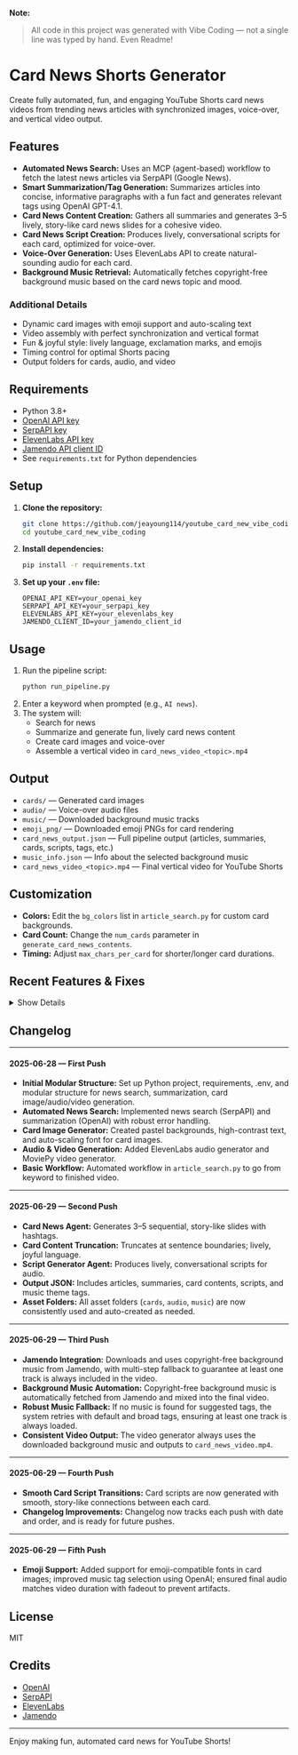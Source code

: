 **Note:**  
> All code in this project was generated with Vibe Coding — not a single line was typed by hand. Even Readme!

# Card News Shorts Generator

Create fully automated, fun, and engaging YouTube Shorts card news videos from trending news articles with synchronized images, voice-over, and vertical video output.

## Features
- **Automated News Search:** Uses an MCP (agent-based) workflow to fetch the latest news articles via SerpAPI (Google News).
- **Smart Summarization/Tag Generation:** Summarizes articles into concise, informative paragraphs with a fun fact and generates relevant tags using OpenAI GPT-4.1.
- **Card News Content Creation:** Gathers all summaries and generates 3–5 lively, story-like card news slides for a cohesive video.
- **Card News Script Creation:** Produces lively, conversational scripts for each card, optimized for voice-over.
- **Voice-Over Generation:** Uses ElevenLabs API to create natural-sounding audio for each card.
- **Background Music Retrieval:** Automatically fetches copyright-free background music based on the card news topic and mood.

### Additional Details
- Dynamic card images with emoji support and auto-scaling text
- Video assembly with perfect synchronization and vertical format
- Fun & joyful style: lively language, exclamation marks, and emojis
- Timing control for optimal Shorts pacing
- Output folders for cards, audio, and video

## Requirements
- Python 3.8+
- [OpenAI API key](https://platform.openai.com/)
- [SerpAPI key](https://serpapi.com/)
- [ElevenLabs API key](https://elevenlabs.io/)
- [Jamendo API client ID](https://developer.jamendo.com/v3.0)
- See `requirements.txt` for Python dependencies

## Setup
1. **Clone the repository:**
   ```sh
   git clone https://github.com/jeayoung114/youtube_card_new_vibe_coding.git
   cd youtube_card_new_vibe_coding
   ```
2. **Install dependencies:**
   ```sh
   pip install -r requirements.txt
   ```
3. **Set up your `.env` file:**
   ```env
   OPENAI_API_KEY=your_openai_key
   SERPAPI_API_KEY=your_serpapi_key
   ELEVENLABS_API_KEY=your_elevenlabs_key
   JAMENDO_CLIENT_ID=your_jamendo_client_id
   ```

## Usage
1. Run the pipeline script:
   ```sh
   python run_pipeline.py
   ```
2. Enter a keyword when prompted (e.g., `AI news`).
3. The system will:
   - Search for news
   - Summarize and generate fun, lively card news content
   - Create card images and voice-over
   - Assemble a vertical video in `card_news_video_<topic>.mp4`

## Output
- `cards/` — Generated card images
- `audio/` — Voice-over audio files
- `music/` — Downloaded background music tracks
- `emoji_png/` — Downloaded emoji PNGs for card rendering
- `card_news_output.json` — Full pipeline output (articles, summaries, cards, scripts, tags, etc.)
- `music_info.json` — Info about the selected background music
- `card_news_video_<topic>.mp4` — Final vertical video for YouTube Shorts

## Customization
- **Colors:** Edit the `bg_colors` list in `article_search.py` for custom card backgrounds.
- **Card Count:** Change the `num_cards` parameter in `generate_card_news_contents`.
- **Timing:** Adjust `max_chars_per_card` for shorter/longer card durations.

## Recent Features & Fixes

<details>
<summary>Show Details</summary>

- **Emoji Support in Card Images:**
  - Card image generator now uses emoji-compatible fonts if available, so emojis render correctly on cards (no more squares).
- **Background Music Fadeout:**
  - Video generator applies a smooth fadeout to the last 2 seconds of background music for a professional finish.
- **Audio Artifact Fix:**
  - Final audio (narration + background music) is always set to exactly the video duration, and fadeout is applied to the composite audio to prevent cracks or pops at the end.
- **Music Info Passing:**
  - `bg_music_retrieval.py` writes the downloaded music's name and path to `music_info.json`, which the video generator reads to use the correct background music.
- **OpenAI-based Music Tagging:**
  - Music tags for background music are now selected using OpenAI from a curated list, based on the generated card news script content.
- **Emojis in Card Content:**
  - Card news content generator instructs OpenAI to add relevant, fun, and visually appealing emojis to each card for better visual impact.

</details>

## Changelog

---
#### 2025-06-28 — First Push
- **Initial Modular Structure:** Set up Python project, requirements, .env, and modular structure for news search, summarization, card image/audio/video generation.
- **Automated News Search:** Implemented news search (SerpAPI) and summarization (OpenAI) with robust error handling.
- **Card Image Generator:** Created pastel backgrounds, high-contrast text, and auto-scaling font for card images.
- **Audio & Video Generation:** Added ElevenLabs audio generator and MoviePy video generator.
- **Basic Workflow:** Automated workflow in `article_search.py` to go from keyword to finished video.

---
#### 2025-06-29 — Second Push
- **Card News Agent:** Generates 3–5 sequential, story-like slides with hashtags.
- **Card Content Truncation:** Truncates at sentence boundaries; lively, joyful language.
- **Script Generator Agent:** Produces lively, conversational scripts for audio.
- **Output JSON:** Includes articles, summaries, card contents, scripts, and music theme tags.
- **Asset Folders:** All asset folders (`cards`, `audio`, `music`) are now consistently used and auto-created as needed.

---
#### 2025-06-29 — Third Push
- **Jamendo Integration:** Downloads and uses copyright-free background music from Jamendo, with multi-step fallback to guarantee at least one track is always included in the video.
- **Background Music Automation:** Copyright-free background music is automatically fetched from Jamendo and mixed into the final video.
- **Robust Music Fallback:** If no music is found for suggested tags, the system retries with default and broad tags, ensuring at least one track is always loaded.
- **Consistent Video Output:** The video generator always uses the downloaded background music and outputs to `card_news_video.mp4`.

---
#### 2025-06-29 — Fourth Push
- **Smooth Card Script Transitions:** Card scripts are now generated with smooth, story-like connections between each card.
- **Changelog Improvements:** Changelog now tracks each push with date and order, and is ready for future pushes.

---
#### 2025-06-29 — Fifth Push
- **Emoji Support:** Added support for emoji-compatible fonts in card images; improved music tag selection using OpenAI; ensured final audio matches video duration with fadeout to prevent artifacts.

## License
MIT

## Credits
- [OpenAI](https://openai.com/)
- [SerpAPI](https://serpapi.com/)
- [ElevenLabs](https://elevenlabs.io/)
- [Jamendo](https://www.jamendo.com/start)

---

Enjoy making fun, automated card news for YouTube Shorts!
